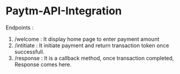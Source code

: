 # Paytm-API-Integration
Endpoints : 
1) /welcome : It display home page to enter payment amount
2) /intitiate : It initiate payment and return transaction token once successfull.
3) /response : It is a callback method, once transaction completed, Response comes here.
